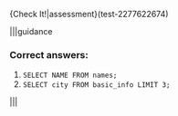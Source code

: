 {Check It!|assessment}(test-2277622674)

|||guidance
### Correct answers:

1. `SELECT NAME FROM names;`
2. `SELECT city FROM basic_info LIMIT 3;`

|||